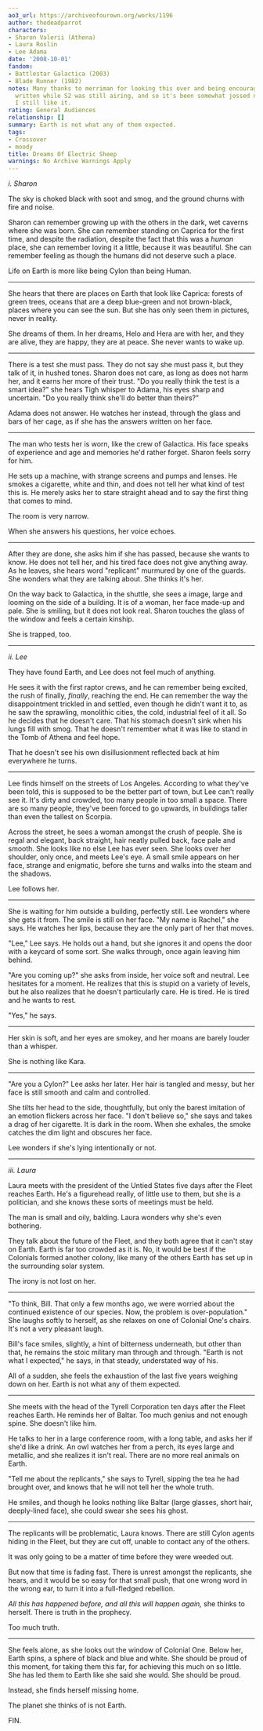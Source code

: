 ```yaml
---
ao3_url: https://archiveofourown.org/works/1196
author: thedeadparrot
characters:
- Sharon Valerii (Athena)
- Laura Roslin
- Lee Adama
date: '2008-10-01'
fandom:
- Battlestar Galactica (2003)
- Blade Runner (1982)
notes: Many thanks to merriman for looking this over and being encouraging. This was
  written while S2 was still airing, and so it's been somewhat jossed now, alas, but
  I still like it.
rating: General Audiences
relationship: []
summary: Earth is not what any of them expected.
tags:
- Crossover
- moody
title: Dreams Of Electric Sheep
warnings: No Archive Warnings Apply
---
```


*i. Sharon*


The sky is choked black with soot and smog, and the ground churns with fire and noise.

Sharon can remember growing up with the others in the dark, wet caverns where she was born. She can remember standing on Caprica for the first time, and despite the radiation, despite the fact that this was a *human* place, she can remember loving it a little, because it was beautiful. She can remember feeling as though the humans did not deserve such a place.

Life on Earth is more like being Cylon than being Human.



---

She hears that there are places on Earth that look like Caprica: forests of green trees, oceans that are a deep blue-green and not brown-black, places where you can see the sun. But she has only seen them in pictures, never in reality.

She dreams of them. In her dreams, Helo and Hera are with her, and they are alive, they are happy, they are at peace. She never wants to wake up.



---

There is a test she must pass. They do not say she must pass it, but they talk of it, in hushed tones. Sharon does not care, as long as does not harm her, and it earns her more of their trust. "Do you really think the test is a smart idea?" she hears Tigh whisper to Adama, his eyes sharp and uncertain. "Do you really think she'll do better than theirs?"

Adama does not answer. He watches her instead, through the glass and bars of her cage, as if she has the answers written on her face.



---

The man who tests her is worn, like the crew of Galactica. His face speaks of experience and age and memories he'd rather forget. Sharon feels sorry for him.

He sets up a machine, with strange screens and pumps and lenses. He smokes a cigarette, white and thin, and does not tell her what kind of test this is. He merely asks her to stare straight ahead and to say the first thing that comes to mind.

The room is very narrow.

When she answers his questions, her voice echoes.



---

After they are done, she asks him if she has passed, because she wants to know. He does not tell her, and his tired face does not give anything away. As he leaves, she hears word "replicant" murmured by one of the guards. She wonders what they are talking about. She thinks it's her.

On the way back to Galactica, in the shuttle, she sees a image, large and looming on the side of a building. It is of a woman, her face made-up and pale. She is smiling, but it does not look real. Sharon touches the glass of the window and feels a certain kinship.

She is trapped, too.



---


*ii. Lee*


They have found Earth, and Lee does not feel much of anything.

He sees it with the first raptor crews, and he can remember being excited, the rush of finally, *finally*, reaching the end. He can remember the way the disappointment trickled in and settled, even though he didn't want it to, as he saw the sprawling, monolithic cities, the cold, industrial feel of it all. So he decides that he doesn't care. That his stomach doesn't sink when his lungs fill with smog. That he doesn't remember what it was like to stand in the Tomb of Athena and feel hope.

That he doesn't see his own disillusionment reflected back at him everywhere he turns.



---

Lee finds himself on the streets of Los Angeles. According to what they've been told, this is supposed to be the better part of town, but Lee can't really see it. It's dirty and crowded, too many people in too small a space. There are so many people, they've been forced to go upwards, in buildings taller than even the tallest on Scorpia.

Across the street, he sees a woman amongst the crush of people. She is regal and elegant, back straight, hair neatly pulled back, face pale and smooth. She looks like no else Lee has ever seen. She looks over her shoulder, only once, and meets Lee's eye. A small smile appears on her face, strange and enigmatic, before she turns and walks into the steam and the shadows.

Lee follows her.



---

She is waiting for him outside a building, perfectly still. Lee wonders where she gets it from. The smile is still on her face. "My name is Rachel," she says. He watches her lips, because they are the only part of her that moves.

"Lee," Lee says. He holds out a hand, but she ignores it and opens the door with a keycard of some sort. She walks through, once again leaving him behind.

"Are you coming up?" she asks from inside, her voice soft and neutral. Lee hesitates for a moment. He realizes that this is stupid on a variety of levels, but he also realizes that he doesn't particularly care. He is tired. He is tired and he wants to rest.

"Yes," he says.



---

Her skin is soft, and her eyes are smokey, and her moans are barely louder than a whisper.

She is nothing like Kara.



---

"Are you a Cylon?" Lee asks her later. Her hair is tangled and messy, but her face is still smooth and calm and controlled.

She tilts her head to the side, thoughtfully, but only the barest imitation of an emotion flickers across her face. "I don't believe so," she says and takes a drag of her cigarette. It is dark in the room. When she exhales, the smoke catches the dim light and obscures her face.

Lee wonders if she's lying intentionally or not.



---


*iii. Laura*


Laura meets with the president of the Untied States five days after the Fleet reaches Earth. He's a figurehead really, of little use to them, but she is a politician, and she knows these sorts of meetings must be held.

The man is small and oily, balding. Laura wonders why she's even bothering.

They talk about the future of the Fleet, and they both agree that it can't stay on Earth. Earth is far too crowded as it is. No, it would be best if the Colonials formed another colony, like many of the others Earth has set up in the surrounding solar system.

The irony is not lost on her.



---

"To think, Bill. That only a few months ago, we were worried about the continued existence of our species. Now, the problem is over-population." She laughs softly to herself, as she relaxes on one of Colonial One's chairs. It's not a very pleasant laugh.

Bill's face smiles, slightly, a hint of bitterness underneath, but other than that, he remains the stoic military man through and through. "Earth is not what I expected," he says, in that steady, understated way of his.

All of a sudden, she feels the exhaustion of the last five years weighing down on her. Earth is not what any of them expected.



---

She meets with the head of the Tyrell Corporation ten days after the Fleet reaches Earth. He reminds her of Baltar. Too much genius and not enough spine. She doesn't like him.

He talks to her in a large conference room, with a long table, and asks her if she'd like a drink. An owl watches her from a perch, its eyes large and metallic, and she realizes it isn't real. There are no more real animals on Earth.

"Tell me about the replicants," she says to Tyrell, sipping the tea he had brought over, and knows that he will not tell her the whole truth.

He smiles, and though he looks nothing like Baltar (large glasses, short hair, deeply-lined face), she could swear she sees his ghost.



---

The replicants will be problematic, Laura knows. There are still Cylon agents hiding in the Fleet, but they are cut off, unable to contact any of the others.

It was only going to be a matter of time before they were weeded out.

But now that time is fading fast. There is unrest amongst the replicants, she hears, and it would be so easy for that small push, that one wrong word in the wrong ear, to turn it into a full-fledged rebellion.

*All this has happened before, and all this will happen again,* she thinks to herself. There is truth in the prophecy.

Too much truth.



---

She feels alone, as she looks out the window of Colonial One. Below her, Earth spins, a sphere of black and blue and white. She should be proud of this moment, for taking them this far, for achieving this much on so little. She has led them to Earth like she said she would. She should be proud.

Instead, she finds herself missing home.

The planet she thinks of is not Earth.

FIN.